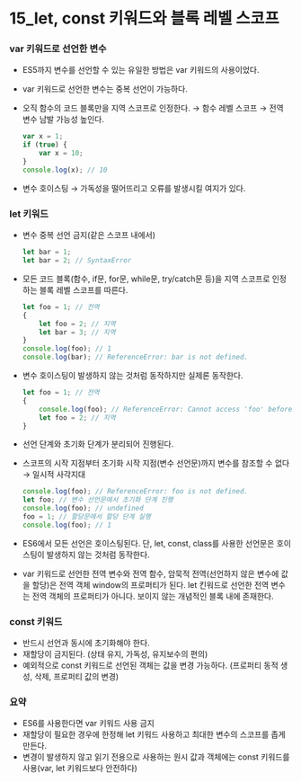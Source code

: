 # 15_let, const 키워드와 블록 레벨 스코프

### var 키워드로 선언한 변수

- ES5까지 변수를 선언할 수 있는 유일한 방법은 var 키워드의 사용이었다.
- var 키워드로 선언한 변수는 중복 선언이 가능하다.
- 오직 함수의 코드 블록만을 지역 스코프로 인정한다. → 함수 레벨 스코프 → 전역 변수 남발 가능성 높인다.
    
    ```jsx
    var x = 1;
    if (true) {
    	var x = 10;
    }
    console.log(x); // 10
    ```
    
- 변수 호이스팅 → 가독성을 떨어뜨리고 오류를 발생시킬 여지가 있다.

### let 키워드

- 변수 중복 선언 금지(같은 스코프 내에서)
    
    ```jsx
    let bar = 1;
    let bar = 2; // SyntaxError
    ```
    
- 모든 코드 블록(함수, if문, for문, while문, try/catch문 등)을 지역 스코프로 인정하는 블록 레벨 스코프를 따른다.
    
    ```jsx
    let foo = 1; // 전역
    {
    	let foo = 2; // 지역
    	let bar = 3; // 지역
    }
    console.log(foo); // 1
    console.log(bar); // ReferenceError: bar is not defined.
    ```
    
- 변수 호이스팅이 발생하지 않는 것처럼 동작하지만 실제론 동작한다.
    
    ```jsx
    let foo = 1; // 전역
    {
    	console.log(foo); // ReferenceError: Cannot access 'foo' before initialization
    	let foo = 2; // 지역
    }
    ```
    
- 선언 단계와 초기화 단계가 분리되어 진행된다.
- 스코프의 시작 지점부터 초기화 시작 지점(변수 선언문)까지 변수를 참조할 수 없다 → 일시적 사각지대
    
    ```jsx
    console.log(foo); // ReferenceError: foo is not defined.
    let foo; // 변수 선언문에서 초기화 단계 진행
    console.log(foo); // undefined
    foo = 1; // 할당문에서 할당 단계 실행
    console.log(foo); // 1
    ```
    
- ES6에서 모든 선언은 호이스팅된다. 단, let, const, class를 사용한 선언문은 호이스팅이 발생하지 않는 것처럼 동작한다.
- var 키워드로 선언한 전역 변수와 전역 함수, 암묵적 전역(선언하지 않은 변수에 값을 할당)은 전역 객체 window의 프로퍼티가 된다. let 킨워드로 선언한 전역 변수는 전역 객체의 프로퍼티가 아니다. 보이지 않는 개념적인 블록 내에 존재한다.

### const 키워드

- 반드시 선언과 동시에 초기화해야 한다.
- 재할당이 금지된다. (상태 유지, 가독성, 유지보수의 편의)
- 예외적으로 const 키워드로 선언된 객체는 값을 변경 가능하다. (프로퍼티 동적 생성, 삭제, 프로퍼티 값의 변경)

### 요약

- ES6를 사용한다면 var 키워드 사용 금지
- 재할당이 필요한 경우에 한정해 let 키워드 사용하고 최대한 변수의 스코프를 좁게 만든다.
- 변경이 발생하지 않고 읽기 전용으로 사용하는 원시 값과 객체에는 const 키워드를 사용(var, let 키워드보다 안전하다)